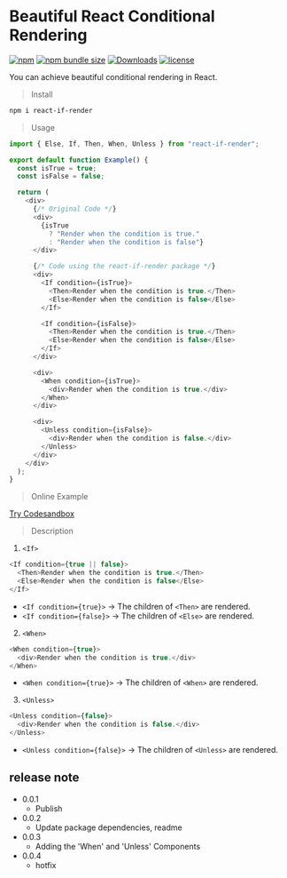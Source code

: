 # Beautiful React Conditional Rendering

[![npm](https://img.shields.io/npm/v/react-if-render)](https://www.npmjs.com/package/react-if-render)
[![npm bundle size](https://img.shields.io/bundlephobia/minzip/react-if-render?label=bundle%20size&logo=webpack)](https://bundlephobia.com/result?p=react-if-render)
[![Downloads](https://img.shields.io/npm/dt/react-if-render)](http://npm-stat.com/charts.html?package=react-if-render)
[![license](https://img.shields.io/npm/l/react-if-render)](https://img.shields.io/npm/l/react-if-render)

You can achieve beautiful conditional rendering in React.

> Install
```bash
npm i react-if-render
```

> Usage
```javascript
import { Else, If, Then, When, Unless } from "react-if-render";

export default function Example() {
  const isTrue = true;
  const isFalse = false;

  return (
    <div>
      {/* Original Code */}
      <div>
        {isTrue
          ? "Render when the condition is true."
          : "Render when the condition is false"}
      </div>

      {/* Code using the react-if-render package */}
      <div>
        <If condition={isTrue}>
          <Then>Render when the condition is true.</Then>
          <Else>Render when the condition is false</Else>
        </If>

        <If condition={isFalse}>
          <Then>Render when the condition is true.</Then>
          <Else>Render when the condition is false</Else>
        </If>
      </div>

      <div>
        <When condition={isTrue}>
          <div>Render when the condition is true.</div>
        </When>
      </div>

      <div>
        <Unless condition={isFalse}>
          <div>Render when the condition is false.</div>
        </Unless>
      </div>
    </div>
  );
}
```

> Online Example

[Try Codesandbox](https://codesandbox.io/s/react-if-render-38cfm4)


> Description
1. `<If>`

```javascript
<If condition={true || false}>
  <Then>Render when the condition is true.</Then>
  <Else>Render when the condition is false</Else>
</If>
 ```
* `<If condition={true}>` → The children of `<Then>` are rendered.
* `<If condition={false}>` → The children of `<Else>` are rendered.


2. `<When>`
```javascript
<When condition={true}>
  <div>Render when the condition is true.</div>
</When>
 ```
* `<When condition={true}>` →  The children of `<When>` are rendered.


3. `<Unless>`
```javascript
<Unless condition={false}>
  <div>Render when the condition is false.</div>
</Unless>
 ```
* `<Unless condition={false}>`  →  The children of `<Unless>` are rendered.



## release note

* 0.0.1
  * Publish
* 0.0.2
  * Update package dependencies, readme
* 0.0.3
  *  Adding the 'When' and 'Unless' Components
* 0.0.4
  *  hotfix
